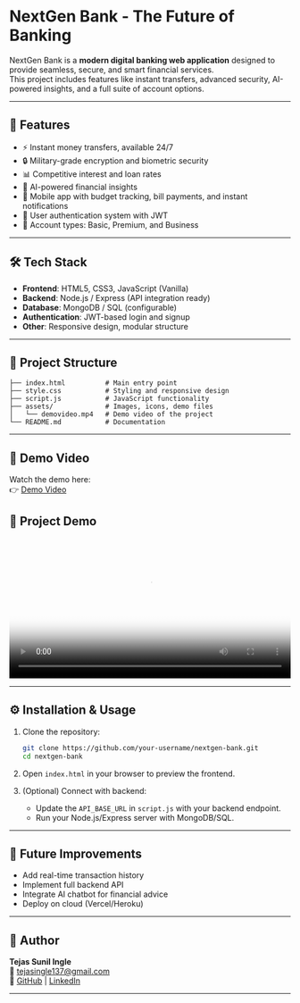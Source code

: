 # NextGen Bank - The Future of Banking

NextGen Bank is a **modern digital banking web application** designed to provide seamless, secure, and smart financial services.  
This project includes features like instant transfers, advanced security, AI-powered insights, and a full suite of account options.

---

## 🚀 Features
- ⚡ Instant money transfers, available 24/7
- 🔒 Military-grade encryption and biometric security
- 📊 Competitive interest and loan rates
- 🤖 AI-powered financial insights
- 📱 Mobile app with budget tracking, bill payments, and instant notifications
- 👤 User authentication system with JWT
- 🏦 Account types: Basic, Premium, and Business

---

## 🛠️ Tech Stack
- **Frontend**: HTML5, CSS3, JavaScript (Vanilla)
- **Backend**: Node.js / Express (API integration ready)
- **Database**: MongoDB / SQL (configurable)
- **Authentication**: JWT-based login and signup
- **Other**: Responsive design, modular structure

---

## 📂 Project Structure
```
├── index.html          # Main entry point
├── style.css           # Styling and responsive design
├── script.js           # JavaScript functionality
├── assets/             # Images, icons, demo files
│   └── demovideo.mp4   # Demo video of the project
└── README.md           # Documentation
```

---

## 🎥 Demo Video
Watch the demo here:  
👉 [Demo Video](./assets/demovideo.mp4)
<section id="demo" class="demo-section">
  <h2>🎥 Project Demo</h2>
  <video width="100%" height="auto" controls poster="thumbnail.jpg">
    <source src="demovideo.mp4" type="video/mp4">
    Your browser does not support the video tag.
  </video>
</section>

---

## ⚙️ Installation & Usage
1. Clone the repository:
   ```bash
   git clone https://github.com/your-username/nextgen-bank.git
   cd nextgen-bank
   ```

2. Open `index.html` in your browser to preview the frontend.  

3. (Optional) Connect with backend:
   - Update the `API_BASE_URL` in `script.js` with your backend endpoint.
   - Run your Node.js/Express server with MongoDB/SQL.

---

## 📌 Future Improvements
- Add real-time transaction history
- Implement full backend API
- Integrate AI chatbot for financial advice
- Deploy on cloud (Vercel/Heroku)

---

## 👤 Author
**Tejas Sunil Ingle**  
📧 [tejasingle137@gmail.com](mailto:tejasingle137@gmail.com)  
🔗 [GitHub](https://github.com/Tejas-952007) | [LinkedIn](https://www.linkedin.com/in/tejas-ingle-b4323b32a)

---

